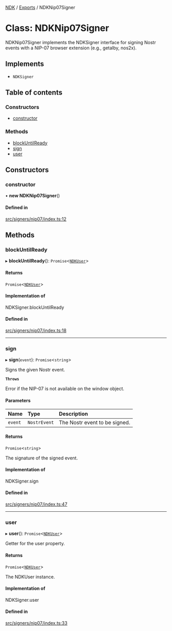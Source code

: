 [NDK](../README.md) / [Exports](../modules.md) / NDKNip07Signer

# Class: NDKNip07Signer

NDKNip07Signer implements the NDKSigner interface for signing Nostr events
with a NIP-07 browser extension (e.g., getalby, nos2x).

## Implements

- `NDKSigner`

## Table of contents

### Constructors

- [constructor](NDKNip07Signer.md#constructor)

### Methods

- [blockUntilReady](NDKNip07Signer.md#blockuntilready)
- [sign](NDKNip07Signer.md#sign)
- [user](NDKNip07Signer.md#user)

## Constructors

### constructor

• **new NDKNip07Signer**()

#### Defined in

[src/signers/nip07/index.ts:12](https://github.com/nostr-dev-kit/ndk/blob/2bb66fa/src/signers/nip07/index.ts#L12)

## Methods

### blockUntilReady

▸ **blockUntilReady**(): `Promise`<[`NDKUser`](NDKUser.md)\>

#### Returns

`Promise`<[`NDKUser`](NDKUser.md)\>

#### Implementation of

NDKSigner.blockUntilReady

#### Defined in

[src/signers/nip07/index.ts:18](https://github.com/nostr-dev-kit/ndk/blob/2bb66fa/src/signers/nip07/index.ts#L18)

___

### sign

▸ **sign**(`event`): `Promise`<`string`\>

Signs the given Nostr event.

**`Throws`**

Error if the NIP-07 is not available on the window object.

#### Parameters

| Name | Type | Description |
| :------ | :------ | :------ |
| `event` | `NostrEvent` | The Nostr event to be signed. |

#### Returns

`Promise`<`string`\>

The signature of the signed event.

#### Implementation of

NDKSigner.sign

#### Defined in

[src/signers/nip07/index.ts:47](https://github.com/nostr-dev-kit/ndk/blob/2bb66fa/src/signers/nip07/index.ts#L47)

___

### user

▸ **user**(): `Promise`<[`NDKUser`](NDKUser.md)\>

Getter for the user property.

#### Returns

`Promise`<[`NDKUser`](NDKUser.md)\>

The NDKUser instance.

#### Implementation of

NDKSigner.user

#### Defined in

[src/signers/nip07/index.ts:33](https://github.com/nostr-dev-kit/ndk/blob/2bb66fa/src/signers/nip07/index.ts#L33)
